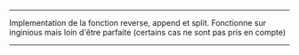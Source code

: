 *****************************************************************************************************************************
                                                                                                                           
Implementation de la fonction reverse, append et split. Fonctionne sur inginious mais loin d'être parfaite (certains cas ne sont pas pris en compte)                                          
                                                                                                                           
*****************************************************************************************************************************
